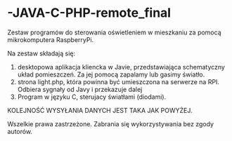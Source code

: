 # -JAVA-C-PHP-remote_final
Zestaw programów do sterowania oświetleniem w mieszkaniu za pomocą mikrokomputera RaspberryPi.

Na zestaw składają się:
1) desktopowa aplikacja kliencka w Javie, przedstawiająca schematyczny układ pomieszczeń. Za jej pomocą zapalamy lub gasimy światło.
2) strona light.php, która powinna być umieszczona na serwerze na RPI. Odbiera sygnały od Javy i przekazuje dalej
3) Program w języku C, sterujacy światłami (diodami). 

KOLEJNOŚĆ WYSYŁANIA DANYCH JEST TAKA JAK POWYŻEJ.


Wszelkie prawa zastrzeżone. Zabrania się wykorzystywania bez zgody autorów. 

